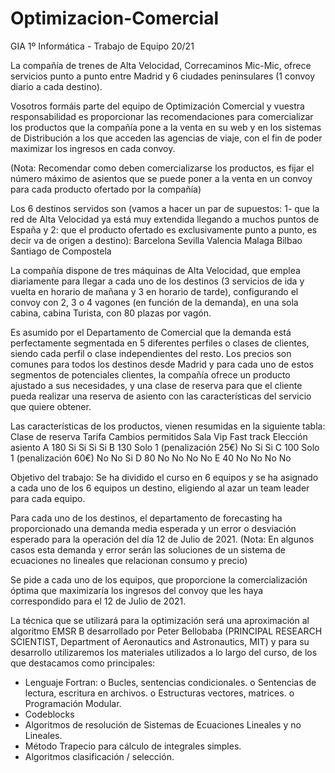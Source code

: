 # Optimizacion-Comercial
GIA 1º Informática - Trabajo de Equipo 20/21


La compañía de trenes de Alta Velocidad, Correcaminos Mic-Mic, ofrece servicios punto a punto
entre Madrid y 6 ciudades peninsulares (1 convoy diario a cada destino).

Vosotros formáis parte del equipo de Optimización Comercial y vuestra responsabilidad es
proporcionar las recomendaciones para comercializar los productos que la compañía pone a la
venta en su web y en los sistemas de Distribución a los que acceden las agencias de viaje, con el
fin de poder maximizar los ingresos en cada convoy.

(Nota: Recomendar como deben comercializarse los productos, es fijar el número máximo de
asientos que se puede poner a la venta en un convoy para cada producto ofertado por la
compañía)

Los 6 destinos servidos son (vamos a hacer un par de supuestos: 1- que la red de Alta Velocidad
ya está muy extendida llegando a muchos puntos de España y 2: que el producto ofertado es
exclusivamente punto a punto, es decir va de origen a destino):
Barcelona
Sevilla
Valencia
Malaga
Bilbao
Santiago de Compostela

La compañía dispone de tres máquinas de Alta Velocidad, que emplea diariamente para llegar a
cada uno de los destinos (3 servicios de ida y vuelta en horario de mañana y 3 en horario de
tarde), configurando el convoy con 2, 3 o 4 vagones (en función de la demanda), en una sola
cabina, cabina Turista, con 80 plazas por vagón.

Es asumido por el Departamento de Comercial que la demanda está perfectamente segmentada
en 5 diferentes perfiles o clases de clientes, siendo cada perfil o clase independientes del resto.
Los precios son comunes para todos los destinos desde Madrid y para cada uno de estos
segmentos de potenciales clientes, la compañía ofrece un producto ajustado a sus necesidades,
y una clase de reserva para que el cliente pueda realizar una reserva de asiento con las
características del servicio que quiere obtener.

Las características de los productos, vienen resumidas en la siguiente tabla:
Clase de reserva Tarifa Cambios permitidos
Sala
Vip
Fast
track Elección asiento
A 180 Si Si Si Si
B 130 Solo 1 (penalización 25€) No Si Si
C 100 Solo 1 (penalización 60€) No No Si
D 80 No No No No
E 40 No No No No


Objetivo del trabajo:
Se ha dividido el curso en 6 equipos y se ha asignado a cada uno de los 6 equipos un destino,
eligiendo al azar un team leader para cada equipo.

Para cada uno de los destinos, el departamento de forecasting ha proporcionado una demanda
media esperada y un error o desviación esperado para la operación del día 12 de Julio de 2021.
(Nota: En algunos casos esta demanda y error serán las soluciones de un sistema de ecuaciones
no lineales que relacionan consumo y precio)

Se pide a cada uno de los equipos, que proporcione la comercialización óptima que maximizaría
los ingresos del convoy que les haya correspondido para el 12 de Julio de 2021.

La técnica que se utilizará para la optimización será una aproximación al algoritmo EMSR B
desarrollado por Peter Bellobaba (PRINCIPAL RESEARCH SCIENTIST, Department of Aeronautics
and Astronautics, MIT) y para su desarrollo utilizaremos los materiales utilizados a lo largo del
curso, de los que destacamos como principales:
- Lenguaje Fortran:
o Bucles, sentencias condicionales.
o Sentencias de lectura, escritura en archivos.
o Estructuras vectores, matrices.
o Programación Modular.
- Codeblocks
- Algoritmos de resolución de Sistemas de Ecuaciones Lineales y no Lineales.
- Método Trapecio para cálculo de integrales simples.
- Algoritmos clasificación / selección.
